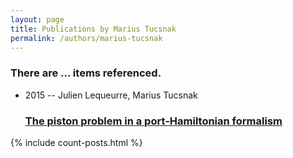 ```yaml
---
layout: page
title: Publications by Marius Tucsnak
permalink: /authors/marius-tucsnak
---
```


<h3 id="number-posts">There are ... items referenced.</h3>
<ul class="post-list">
<li><span class='post-meta'>2015 -- Julien Lequeurre, Marius Tucsnak</span><h3><a class='post-link' href="{{ site.baseurl }}/the-piston-problem-in-a-port-hamiltonian-formalism">The piston problem in a port-Hamiltonian formalism</a></h3></li>

</ul>
{% include count-posts.html %}
